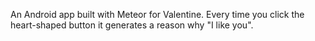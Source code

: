 An Android app built with Meteor for Valentine. Every time you click the heart-shaped button it generates a reason why "I like you".
